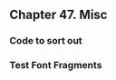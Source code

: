 <div xmlns="http://www.w3.org/1999/xhtml" class="chapter"><div class="titlepage"><div><div><h2 class="title"><a name="chapter.misc"></a>Chapter 47. Misc</h2></div></div></div><div role="fragment" class="section"><div class="titlepage"><div><div><h3 class="title"><a name="idm363752456224"></a>Code to sort out</h3></div></div></div></div><div role="fragment" class="section"><div class="titlepage"><div><div><h3 class="title"><a name="idm363752455184"></a>Test Font Fragments</h3></div></div></div></div></div>